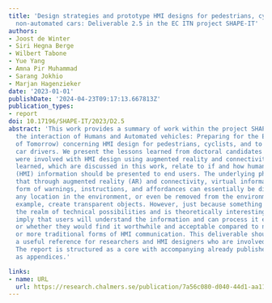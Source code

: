 ```yaml
---
title: 'Design strategies and prototype HMI designs for pedestrians, cyclists, and
  non-automated cars: Deliverable 2.5 in the EC ITN project SHAPE-IT'
authors:
- Joost de Winter
- Siri Hegna Berge
- Wilbert Tabone
- Yue Yang
- Amna Pir Muhammad
- Sarang Jokhio
- Marjan Hagenzieker
date: '2023-01-01'
publishDate: '2024-04-23T09:17:13.667813Z'
publication_types:
- report
doi: 10.17196/SHAPE-IT/2023/D2.5
abstract: 'This work provides a summary of work within the project SHAPE-IT (Supporting
  the interaction of Humans and Automated vehicles: Preparing for the Environment
  of Tomorrow) concerning HMI design for pedestrians, cyclists, and to some extent
  car drivers. We present the lessons learned from doctoral candidates (ESRs) who
  were involved with HMI design using augmented reality and connectivity. The lessons
  learned, which are discussed in this work, relate to if and how human-machine-interface
  (HMI) information should be presented to end users. The underlying philosophy is
  that through augmented reality (AR) and connectivity, virtual information in the
  form of warnings, instructions, and affordances can essentially be displayed at
  any location in the environment, or even be removed from the environment, to, for
  example, create transparent objects. However, just because something falls within
  the realm of technical possibilities and is theoretically interesting, does not
  imply that users will understand the information and can process it efficiently,
  or whether they would find it worthwhile and acceptable compared to no information
  or more traditional forms of HMI communication. This deliverable should serve as
  a useful reference for researchers and HMI designers who are involved in road transport.
  The report is structured as a core with accompanying already published journal articles
  as appendices.'

links:
- name: URL
  url: https://research.chalmers.se/publication/7a56c080-d040-44d1-aa11-361896d2f5e3
---
```

